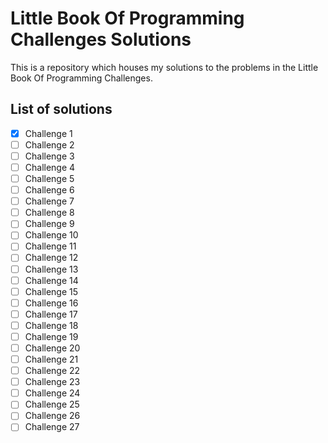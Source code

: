 # Little Book Of Programming Challenges Solutions
 
This is a repository which houses my solutions to the problems in the Little Book Of Programming Challenges.

## List of solutions 
- [x] Challenge 1 
- [ ] Challenge 2 
- [ ] Challenge 3 
- [ ] Challenge 4 
- [ ] Challenge 5 
- [ ] Challenge 6 
- [ ] Challenge 7 
- [ ] Challenge 8 
- [ ] Challenge 9 
- [ ] Challenge 10 
- [ ] Challenge 11 
- [ ] Challenge 12 
- [ ] Challenge 13 
- [ ] Challenge 14 
- [ ] Challenge 15 
- [ ] Challenge 16 
- [ ] Challenge 17 
- [ ] Challenge 18 
- [ ] Challenge 19 
- [ ] Challenge 20 
- [ ] Challenge 21 
- [ ] Challenge 22 
- [ ] Challenge 23 
- [ ] Challenge 24 
- [ ] Challenge 25 
- [ ] Challenge 26 
- [ ] Challenge 27 